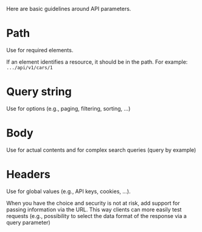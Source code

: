 Here are basic guidelines around API parameters.

# Path
Use for required elements.

If an element identifies a resource, it should be in the path. For example: `.../api/v1/cars/1`

# Query string
Use for options (e.g., paging, filtering, sorting, ...)

# Body
Use for actual contents and for complex search queries (query by example)

# Headers
Use for global values (e.g., API keys, cookies, ...).

When you have the choice and security is not at risk, add support for passing information via the URL. This way clients can more easily test requests (e.g., possibility to select the data format of the response via a query parameter)